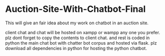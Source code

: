 # Auction-Site-With-Chatbot-Final

This will give an fair idea about my work on chatbot in an auction site.

client chat and chat will be hosted on xampp or wampp any one you prefer.
plz dont forget to copy the contents to client chat.
and rest is coded in python the main chat bot with chatter bot corpus and hosted via flask. plz download all dependencies in python for hosting the python chatbot.
